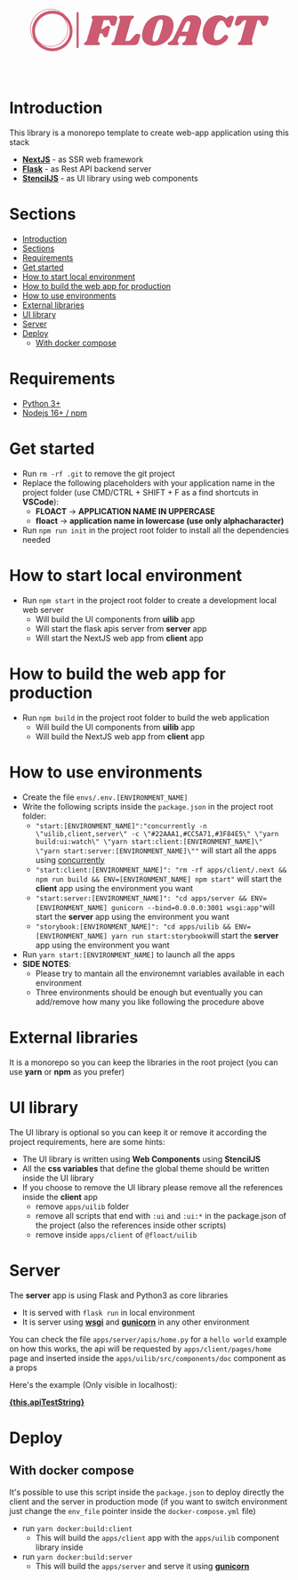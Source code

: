 <a href="https://github.com/Flowrome/floact">
<svg width="100%" height="100%" viewBox="0 0 2500 834" version="1.1" xmlns="http://www.w3.org/2000/svg" fill-rule="evenodd" clip-rule="evenodd" stroke-linejoin="round" stroke-miterlimit="2">
<g>
<g id="o-0">
<path d="M618.08,264.697c-0,-5.139 -4.171,-9.306 -9.309,-9.306c-5.137,-0 -9.308,4.167 -9.308,9.306l-0,303.942c-0,5.133 4.171,9.306 9.308,9.306c5.138,0 9.309,-4.173 9.309,-9.306l-0,-303.942Z" fill="#cc5a71" />
</g>
<g id="text-0">
<path d="M932.091,289.348c9.713,0 17.271,2.1 22.679,6.3c5.355,4.2 8.03,9.975 8.03,17.325c-0,3.671 -0.525,7.217 -1.575,10.63l-10.238,36.612c-1.833,6.825 -4.854,11.679 -9.054,14.567c-4.2,2.887 -9.708,4.333 -16.533,4.333c-6.563,0 -11.813,-1.392 -15.75,-4.175c-3.938,-2.729 -6.825,-7.246 -8.659,-13.542l-6.3,-22.441c-1.05,-3.938 -2.362,-6.563 -3.937,-7.875c-1.575,-1.313 -4.854,-1.967 -9.842,-1.967l-39.371,-0l-22.046,77.95l7.48,-0c3.675,-0 6.904,-0.525 9.683,-1.575c2.729,-1.05 5.671,-3.017 8.821,-5.904l12.204,-10.238c4.462,-3.937 8.479,-6.771 12.046,-8.504c3.516,-1.679 7.246,-2.517 11.183,-2.517c4.988,0 9.133,1.442 12.438,4.33c3.258,2.887 4.883,6.954 4.883,12.204c-0,2.1 -0.392,4.591 -1.179,7.479l-17.325,59.842c-3.938,12.862 -11.021,19.291 -21.259,19.291c-8.4,0 -14.962,-4.329 -19.687,-12.991l-7.083,-13.384c-1.838,-3.675 -3.546,-6.037 -5.121,-7.087c-1.575,-1.05 -3.938,-1.575 -7.084,-1.575l-11.42,-0l-16.534,58.662c-0.525,1.575 -0.787,3.671 -0.787,6.296c-0,3.675 0.866,6.696 2.6,9.059c1.679,2.362 4.225,4.854 7.637,7.479c2.888,2.362 4.854,4.279 5.904,5.745c1.05,1.421 1.575,3.18 1.575,5.28c0,4.72 -2.1,8.004 -6.3,9.841c-4.2,1.838 -10.366,2.754 -18.504,2.754l-98.816,0c-6.825,0 -11.942,-1.258 -15.355,-3.779c-3.412,-2.466 -4.595,-5.933 -3.545,-10.391c0.525,-2.363 1.495,-4.28 2.916,-5.75c1.467,-1.417 3.646,-3.046 6.534,-4.884c4.462,-2.625 8.004,-5.379 10.629,-8.266c2.625,-2.888 4.725,-7.35 6.3,-13.384l48.425,-169.687c1.05,-3.413 1.575,-6.559 1.575,-9.446c-0,-3.15 -0.446,-5.775 -1.338,-7.875c-0.946,-2.1 -2.337,-4.329 -4.175,-6.692c-2.362,-3.412 -3.541,-6.171 -3.541,-8.271c-0,-0.787 0.262,-2.229 0.787,-4.329c1.05,-3.412 3.413,-5.825 7.088,-7.246c3.67,-1.466 9.054,-2.204 16.141,-2.204l174.8,0Zm213.384,160.629c7.35,0 12.916,1.496 16.695,4.488c3.83,3.046 5.746,7.325 5.746,12.837c0,2.363 -0.391,4.988 -1.179,7.875l-12.992,46.063c-3.412,11.283 -8.216,19.158 -14.412,23.621c-6.142,4.462 -15.246,6.691 -27.321,6.691l-185.037,0c-5.513,0 -9.792,-0.916 -12.838,-2.754c-2.992,-1.837 -4.487,-4.333 -4.487,-7.483c-0,-1.571 0.395,-3.279 1.183,-5.117c0.787,-2.1 2.1,-3.883 3.937,-5.354c1.838,-1.417 3.805,-2.783 5.905,-4.096c4.2,-2.625 7.612,-5.3 10.237,-8.029c2.625,-2.783 4.854,-7.325 6.692,-13.621l48.029,-169.687c1.05,-3.413 1.575,-6.692 1.575,-9.842c-0,-2.887 -0.471,-5.329 -1.417,-7.321c-0.891,-1.941 -2.125,-4.225 -3.7,-6.85c-2.362,-3.412 -3.541,-6.171 -3.541,-8.271c-0,-0.787 0.262,-2.229 0.787,-4.329c1.05,-3.412 3.333,-5.825 6.85,-7.246c3.567,-1.466 9.029,-2.204 16.375,-2.204l92.521,0c5.512,0 9.762,0.842 12.754,2.521c3.046,1.733 4.567,4.175 4.567,7.325c-0,1.308 -0.392,3.017 -1.179,5.117c-0.788,1.837 -1.917,3.462 -3.388,4.879c-1.417,1.471 -2.729,2.521 -3.933,3.15c-1.159,0.683 -1.996,1.287 -2.521,1.812c-4.2,2.363 -7.613,4.988 -10.238,7.875c-2.625,2.888 -4.854,7.35 -6.691,13.384l-50.788,178.346l24.409,-0c6.037,-0 11.208,-1.05 15.512,-3.15c4.358,-2.1 8.896,-6.034 13.621,-11.809l27.167,-32.283c4.987,-5.775 9.762,-9.975 14.329,-12.6c4.621,-2.625 10.212,-3.938 16.771,-3.938Zm214.566,-166.533c33.071,0 58.925,7.796 77.559,23.388c18.583,15.641 27.875,38.162 27.875,67.558c-0,13.908 -2.075,28.871 -6.221,44.879c-7.875,29.396 -20.079,54.333 -36.613,74.804c-16.537,20.471 -36.221,35.959 -59.054,46.455c-22.837,10.5 -47.637,15.75 -74.412,15.75c-32.809,-0 -58.53,-7.821 -77.163,-23.463c-18.687,-15.592 -28.033,-38.088 -28.033,-67.483c-0,-13.384 2.258,-28.738 6.775,-46.063c7.608,-29.133 19.604,-53.883 35.983,-74.25c16.429,-20.317 35.983,-35.671 58.658,-46.062c22.73,-10.342 47.613,-15.513 74.646,-15.513Zm-7.087,38.583c-7.871,0 -14.984,3.15 -21.338,9.45c-6.246,6.296 -12.466,16.588 -18.662,30.863c-6.142,14.333 -12.754,34.225 -19.842,59.687c-10.496,36.746 -15.746,62.071 -15.746,75.984c0,8.137 1.442,14.041 4.329,17.716c2.888,3.676 7.48,5.513 13.78,5.513c7.875,-0 14.962,-3.229 21.262,-9.688c6.296,-6.404 12.467,-16.691 18.5,-30.866c6.038,-14.171 12.704,-33.725 20,-58.659c10.292,-36.22 15.433,-61.679 15.433,-76.379c0,-8.4 -1.441,-14.433 -4.329,-18.108c-2.887,-3.675 -7.35,-5.513 -13.387,-5.513Zm355.433,49.213l-38.583,133.858c-1.05,3.409 -1.575,6.821 -1.575,10.234c-0,2.887 0.396,5.304 1.183,7.245c0.788,1.996 1.654,3.571 2.596,4.725c0.892,1.205 1.471,2.071 1.733,2.596c2.625,2.625 3.938,5.25 3.938,7.875c-0,0.525 -0.263,1.838 -0.788,3.938c-1.05,3.675 -3.333,6.221 -6.85,7.637c-3.571,1.471 -9.029,2.204 -16.379,2.204l-93.304,0c-5.513,0 -9.767,-0.916 -12.758,-2.754c-3.046,-1.837 -4.567,-4.333 -4.567,-7.483c-0,-1.571 0.396,-3.279 1.183,-5.117c0.788,-2.1 1.913,-3.754 3.384,-4.958c1.416,-1.158 3.437,-2.521 6.062,-4.096c4.2,-2.362 7.613,-4.987 10.238,-7.875c2.625,-2.887 4.854,-7.612 6.691,-14.171l10.238,-33.858l-61.417,-0l-10.629,22.437c-4.463,9.713 -6.696,17.325 -6.696,22.838c0,3.15 0.525,5.696 1.575,7.637c1.05,1.996 2.625,4.042 4.725,6.142c1.838,2.1 3.096,3.883 3.779,5.354c0.629,1.417 0.684,3.309 0.159,5.667c-1.05,3.937 -3.2,6.617 -6.459,8.033c-3.304,1.471 -8.5,2.204 -15.587,2.204l-58.663,0c-6.037,0 -10.629,-1.129 -13.779,-3.383c-3.15,-2.208 -4.725,-5.146 -4.725,-8.821c0,-4.2 1.525,-7.558 4.567,-10.079c2.991,-2.467 7.508,-5.146 13.546,-8.029c7.87,-3.938 14.17,-7.825 18.895,-11.654c4.725,-3.779 8.792,-9.084 12.205,-15.909l70.079,-145.275c10.762,-22.57 23.437,-38.895 38.029,-48.975c14.542,-10.129 33.754,-15.195 57.637,-15.195c26.775,-0 47.509,5.433 62.209,16.3c14.696,10.916 22.046,26.087 22.046,45.512c-0,8.133 -1.313,16.533 -3.938,25.196Zm-170.867,60.629l55.121,0l20.863,-69.292c1.05,-3.15 1.575,-6.429 1.575,-9.841c-0,-4.988 -1.363,-8.742 -4.092,-11.263c-2.783,-2.466 -6.667,-3.7 -11.654,-3.7c-6.3,0 -11.679,1.838 -16.142,5.513c-4.462,3.675 -8.925,10.237 -13.387,19.687l-32.284,68.896Zm303.542,122.046c-22.046,-0 -41.862,-4.067 -59.446,-12.204c-17.587,-8.138 -31.55,-20.159 -41.891,-36.063c-10.392,-15.854 -15.592,-35.066 -15.592,-57.637c-0,-15.75 2.758,-32.809 8.271,-51.184c12.071,-39.366 30.312,-67.791 54.721,-85.275c24.412,-17.425 50.525,-26.141 78.35,-26.141c14.958,-0 28.212,2.233 39.762,6.696c11.546,4.462 22.179,10.891 31.888,19.291l10.629,-8.271c7.087,-5.508 13.071,-9.316 17.954,-11.416c4.829,-2.1 10.262,-3.15 16.3,-3.15c6.562,-0 11.812,1.446 15.746,4.333c3.937,2.888 5.908,7.083 5.908,12.596c0,2.887 -0.525,5.775 -1.575,8.662l-22.05,61.417c-2.358,7.088 -5.167,12.075 -8.425,14.963c-3.304,2.887 -8.242,4.329 -14.8,4.329c-6.825,-0 -12.392,-2.442 -16.696,-7.321c-4.354,-4.829 -9.287,-13.15 -14.8,-24.963c-6.3,-12.337 -11.416,-20.47 -15.354,-24.408c-3.937,-3.937 -9.712,-5.908 -17.325,-5.908c-10.758,-0 -21.129,6.616 -31.1,19.846c-9.975,13.279 -19.029,33.175 -27.167,59.683c-6.825,22.308 -10.237,40.946 -10.237,55.904c-0,13.125 2.496,22.888 7.483,29.292c4.984,6.458 11.679,9.687 20.075,9.687c12.338,0 22.521,-2.758 30.554,-8.271c7.98,-5.512 16.167,-12.991 24.567,-22.441c5.25,-5.771 9.525,-10.05 12.833,-12.834c3.255,-2.729 6.721,-4.091 10.396,-4.091c4.721,-0 9.709,2.358 14.959,7.083c5.25,4.725 7.741,9.45 7.479,14.175c0.262,5.775 -4.384,14.696 -13.938,26.771c-9.604,12.075 -22.858,22.887 -39.762,32.442c-16.954,9.604 -36.192,14.408 -57.717,14.408Zm450.788,-264.567c14.433,0 21.654,5.909 21.654,17.717c-0,3.675 -0.788,8.271 -2.363,13.779l-9.45,31.892c-2.887,9.712 -6.429,16.533 -10.629,20.471c-4.2,3.937 -10.237,5.908 -18.112,5.908c-6.559,-0 -11.625,-1.708 -15.196,-5.121c-3.517,-3.412 -6.85,-8.792 -10,-16.142l-6.692,-16.141c-2.1,-4.988 -4.333,-8.4 -6.692,-10.234c-2.362,-1.837 -6.037,-2.758 -11.025,-2.758l-9.054,0l-50,175.983c-0.787,3.413 -1.183,6.43 -1.183,9.055c-0,3.15 0.446,5.775 1.342,7.875c0.941,2.1 2.333,4.329 4.17,6.691c2.363,3.675 3.542,6.696 3.542,9.059c0,0.525 -0.262,1.837 -0.783,3.933c-1.313,3.412 -3.888,5.908 -7.717,7.483c-3.783,1.575 -9.212,2.363 -16.3,2.363l-92.521,-0c-5.512,-0 -9.787,-0.921 -12.833,-2.759c-2.992,-1.837 -4.488,-4.462 -4.488,-7.875c0,-1.57 0.392,-3.145 1.18,-4.72c1.05,-2.363 2.283,-4.15 3.7,-5.355c1.47,-1.158 3.65,-2.654 6.537,-4.491c3.938,-2.359 7.217,-4.984 9.842,-7.871c2.625,-2.888 4.854,-7.35 6.691,-13.388l49.609,-175.983l-9.054,0c-5.775,0 -10.5,0.921 -14.175,2.758c-3.675,1.834 -7.613,5.246 -11.813,10.234l-12.992,16.141c-6.037,7.088 -11.887,12.388 -17.558,15.905c-5.617,3.57 -11.704,5.358 -18.267,5.358c-6.037,-0 -10.762,-1.575 -14.175,-4.725c-3.412,-3.15 -5.116,-7.483 -5.116,-12.992c-0,-2.625 0.391,-5.512 1.179,-8.662l10.237,-35.829c2.1,-7.346 4.463,-12.938 7.088,-16.771c2.625,-3.779 6.35,-6.534 11.179,-8.267c4.883,-1.679 11.788,-2.521 20.708,-2.521l229.53,0Z" fill="#cc5a71" fill-rule="nonzero" />
</g>
<g>
<path d="M563.554,425.047c-0,-53.925 -23.846,-102.354 -61.508,-135.4c-33.042,-37.662 -81.475,-61.508 -135.396,-61.508c-99.334,0 -180.15,80.817 -180.15,180.15c-0,53.908 23.837,102.333 61.487,135.375c33.046,37.675 81.484,61.529 135.421,61.529c0.35,0 0.696,-0.025 1.046,-0.025c0.35,0 0.696,0.025 1.046,0.025c98.337,0 178.054,-79.716 178.054,-178.054c-0,-0.35 -0.025,-0.696 -0.025,-1.046c-0,-0.35 0.025,-0.696 0.025,-1.046Zm-306.554,89.534c-17.784,-25.046 -28.363,-55.55 -28.579,-88.488c0.566,-85.929 70.1,-155.466 156.033,-156.033c32.937,0.217 63.446,10.796 88.487,28.579c28.709,27.842 46.625,66.742 46.625,109.65c0,84.317 -68.6,152.917 -152.916,152.917c-42.909,-0 -81.809,-17.917 -109.65,-46.625Zm-66.313,-106.292c0,-97.025 78.938,-175.962 175.963,-175.962c41.3,-0 79.287,14.337 109.346,38.254c-27.08,-16.292 -58.755,-25.684 -92.588,-25.684c-99.333,0 -180.15,80.817 -180.15,180.15c0,33.825 9.388,65.492 25.671,92.567c-23.908,-30.05 -38.242,-68.033 -38.242,-109.325Zm192.721,171.767c-42.233,-0 -80.554,-16.988 -108.529,-44.471c25.862,18.725 57.575,29.808 91.771,29.808c86.629,0 157.104,-70.475 157.104,-157.104c-0,-34.196 -11.083,-65.908 -29.808,-91.771c27.483,27.975 44.47,66.296 44.47,108.529c0,85.471 -69.537,155.009 -155.008,155.009Z" fill="#cc5a71" fill-rule="nonzero" />
</g>
</g>
</svg>
</a>

# Introduction

This library is a monorepo template to create web-app application using this stack

- **[NextJS](https://nextjs.org/)** - as SSR web framework
- **[Flask](https://flask.palletsprojects.com/en/2.2.x/)** - as Rest API backend server
- **[StencilJS](https://stenciljs.com/)** - as UI library using web components

# Sections

- [Introduction](#introduction)
- [Sections](#sections)
- [Requirements](#requirements)
- [Get started](#get-started)
- [How to start local environment](#how-to-start-local-environment)
- [How to build the web app for production](#how-to-build-the-web-app-for-production)
- [How to use environments](#how-to-use-environments)
- [External libraries](#external-libraries)
- [UI library](#ui-library)
- [Server](#server)
- [Deploy](#deploy)
  - [With docker compose](#with-docker-compose)

<div id="requirements"></div>

# Requirements

- [Python 3+](https://www.python.org/downloads/)
- [Nodejs 16+ / npm](https://nodejs.org/en/)

<div id="get-started"></div>

# Get started

- Run `rm -rf .git` to remove the git project
- Replace the following placeholders with your application name in the project folder (use CMD/CTRL + SHIFT + F as a find shortcuts in **VSCode**):
  - **FLOACT** -> **APPLICATION NAME IN UPPERCASE**
  - **floact** -> **application name in lowercase (use only alphacharacter)**
- Run `npm run init` in the project root folder to install all the dependencies needed

<div id="how-to-start-local-environemt"></div>

# How to start local environment

- Run `npm start` in the project root folder to create a development local web server
  - Will build the UI components from **uilib** app
  - Will start the flask apis server from **server** app
  - Will start the NextJS web app from **client** app

<div id="how-to-build-the-web-app-for-production"></div>

# How to build the web app for production

- Run `npm build` in the project root folder to build the web application
  - Will build the UI components from **uilib** app
  - Will build the NextJS web app from **client** app

<div id="how-to-use-environments"></div>

# How to use environments

- Create the file `envs/.env.[ENVIRONMENT_NAME]`
- Write the following scripts inside the `package.json` in the project root folder:
  - `"start:[ENVIRONMENT_NAME]":"concurrently -n \"uilib,client,server\" -c \"#22AAA1,#CC5A71,#3F84E5\" \"yarn build:ui:watch\" \"yarn start:client:[ENVIRONMENT_NAME]\" \"yarn start:server:[ENVIRONMENT_NAME]\""` will start all the apps using [concurrently](https://www.npmjs.com/package/concurrently)
  - `"start:client:[ENVIRONMENT_NAME]": "rm -rf apps/client/.next && npm run build && ENV=[ENVIRONMENT_NAME] npm start"` will start the **client** app using the environment you want
  - `"start:server:[ENVIRONMENT_NAME]": "cd apps/server && ENV=[ENVIRONMENT_NAME] gunicorn --bind=0.0.0.0:3001 wsgi:app"`will start the **server** app using the environment you want
  - `"storybook:[ENVIRONMENT_NAME]": "cd apps/uilib && ENV=[ENVIRONMENT_NAME] yarn run start:storybook`will start the **server** app using the environment you want
- Run `yarn start:[ENVIRONMENT_NAME]` to launch all the apps
- **SIDE NOTES**:
  - Please try to mantain all the environemnt variables available in each environment
  - Three environments should be enough but eventually you can add/remove how many you like following the procedure above

<div id="external-libraries"></div>

# External libraries

It is a monorepo so you can keep the libraries in the root project (you can use **yarn** or **npm** as you prefer)

<div id="ui-library"></div>

# UI library

The UI library is optional so you can keep it or remove it according the project requirements, here are some hints:

- The UI library is written using **Web Components** using **StencilJS**
- All the **css variables** that define the global theme should be written inside the UI library
- If you choose to remove the UI library please remove all the references inside the **client** app
  - remove `apps/uilib` folder
  - remove all scripts that end with `:ui` and `:ui:*` in the package.json of the project (also the references inside other scripts)
  - remove inside `apps/client` of `@floact/uilib`

<div id="server"></div>

# Server

The **server** app is using Flask and Python3 as core libraries

- It is served with `flask run` in local environment
- It is server using **[wsgi](https://flask.palletsprojects.com/en/2.2.x/deploying/)** and **[gunicorn](https://gunicorn.org/)** in any other environment

You can check the file `apps/server/apis/home.py` for a `hello world` example on how this works, the api will be requested by `apps/client/pages/home` page and inserted inside the `apps/uilib/src/components/doc` component as a props

Here's the example (Only visible in localhost):

**[{this.apiTestString}](http://localhost:3001/api/home/)**

# Deploy

## With docker compose

It's possible to use this script inside the `package.json` to deploy directly the client and the server in production mode (if you want to switch environment just change the `env_file` pointer inside the `docker-compose.yml` file)

- run `yarn docker:build:client`
  - This will build the `apps/client` app with the `apps/uilib` component library inside
- run `yarn docker:build:server`
  - This will build the `apps/server` and serve it using **[gunicorn](https://gunicorn.org/)**